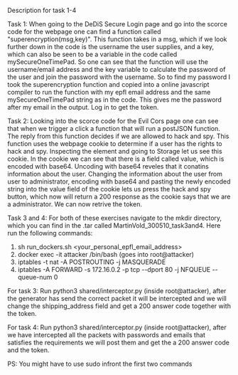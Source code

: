 Description for task 1-4

Task 1:
When going to the DeDiS Secure Login page and go into the scorce code for the webpage one can
find a function called "superencryption(msg,key)". This function takes in a msg, which if we
look further down in the code is the username the user supplies, and a key, which can also 
be seen to be a variable in the code called mySecureOneTimePad. So one can see that the 
function will use the username/email address and the key variable to calculate the password 
of the user and join the password with the username. So to find my password I took the 
superencryption function and copied into a online javascript compiler to run the function 
with my epfl email address and the same mySecureOneTimePad string as in the code. This gives
me the password after my email in the output. Log in to get the token.

Task 2:
Looking into the scorce code for the Evil Cors page one can see that when we trigger a click 
a function that will run a postJSON function. The reply from this function decides if we 
are allowed to hack and spy. This function uses the webpage cookie to determine if a user
has the rights to hack and spy. Inspecting the element and going to Storage let us see this
cookie. In the cookie we can see that there is a field called value, which is encoded with 
base64. Uncoding with base64 reveles that it conatins information about the user. Changing
the information about the user from user to administrator, encoding with base64 and pasting
the newly encoded string into the value field of the cookie lets us press the hack and spy 
button, which now will return a 200 response as the cookie says that we are a administrator.
We can now retrive the token.

Task 3 and 4:
For both of these exercises navigate to the mkdir directory, which you can find in the .tar
called MartinVold_300510_task3and4. Here run the following commands: 
1. sh run_dockers.sh <your_personal_epfl_email_address>
2. docker exec -it attacker /bin/bash (goes into root@attacker)
3. iptables -t nat -A POSTROUTING -j MASQUERADE
4. iptables -A FORWARD -s 172.16.0.2 -p tcp --dport 80 -j NFQUEUE --queue-num 0

For task 3:
Run python3 shared/interceptor.py (inside root@attacker), after the generator has send the 
correct packet it will be intercepted and we will change the shipping_address field and get
a 200 answer code together with the token.

For task 4: 
Run python3 shared/interceptor.py (inside root@attacker), after we have intercepted all the
packets with passwords and emails that satisfies the requirements we will post them and get
the a 200 answer code and the token.

PS: You might have to use sudo infront the first two commands
